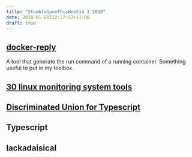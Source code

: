 ```yaml
---
title: "StumbleUponThisWeek14 1 2018"
date: 2018-01-08T22:27:57+11:00
draft: true
---
```


## [docker-reply](https://github.com/bcicen/docker-replay)

A tool that generate the run command of a running container. Something useful to put in my toolbox.


## [30 linux monitoring system tools](https://www.cyberciti.biz/tips/top-linux-monitoring-tools.html/amp)

## [Discriminated Union for Typescript](https://codewithstyle.info/typescript-discriminated-union-types/)

## Typescript

## lackadaisical


